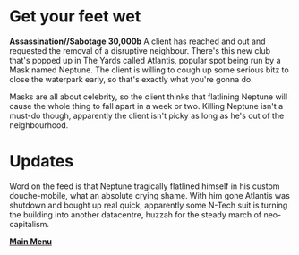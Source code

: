 # Get your feet wet
**Assassination//Sabotage**
**30,000b**
A client has reached and out and requested the removal of a disruptive neighbour. There's this new club that's popped up in The Yards called Atlantis, popular spot being run by a Mask named Neptune. The client is willing to cough up some serious bitz to close the waterpark early, so that's exactly what you're gonna do.

Masks are all about celebrity, so the client thinks that flatlining Neptune will cause the whole thing to fall apart in a week or two. Killing Neptune isn't a must-do though, apparently the client isn't picky as long as he's out of the neighbourhood.
# Updates
Word on the feed is that Neptune tragically flatlined himself in his custom douche-mobile, what an absolute crying shame. With him gone Atlantis was shutdown and bought up real quick, apparently some N-Tech suit is turning the building into another datacentre, huzzah for the steady march of neo-capitalism. 
 
 **[Main Menu](../../README.md)**
